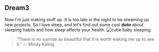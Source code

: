 ## Dream3

Now I'm just making stuff up. It is too late in the night to be dreaming up new projects. So I love sleep, and let's find out some cool **_data_** about sleeping habits and how sleep affects your health.
![cutie baby sleeping](http://media2.s-nbcnews.com/j/MSNBC/Components/Video/__NEW/x_tdy_parental_sleep_150415.today-inline-vid-featured-desktop.jpg)
>“There is no sunrise so beautiful that it is worth waking me up to see it.” -- Mindy Kaling
